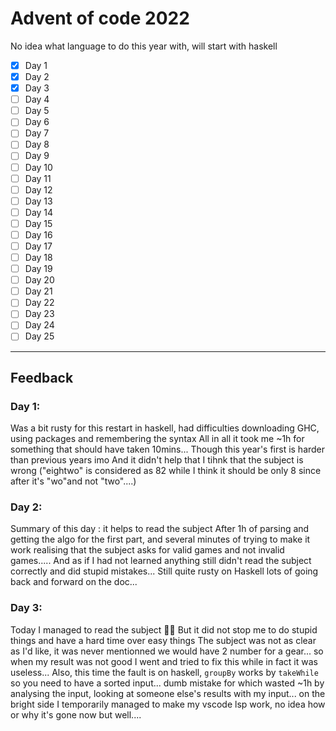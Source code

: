 # Advent of code 2022

No idea what language to do this year with, will start with haskell

- [x] Day 1
- [x] Day 2
- [x] Day 3
- [ ] Day 4
- [ ] Day 5
- [ ] Day 6
- [ ] Day 7
- [ ] Day 8
- [ ] Day 9
- [ ] Day 10
- [ ] Day 11
- [ ] Day 12
- [ ] Day 13
- [ ] Day 14
- [ ] Day 15
- [ ] Day 16
- [ ] Day 17
- [ ] Day 18
- [ ] Day 19
- [ ] Day 20
- [ ] Day 21
- [ ] Day 22
- [ ] Day 23
- [ ] Day 24
- [ ] Day 25

---

## Feedback

### Day 1:

Was a bit rusty for this restart in haskell, had difficulties downloading GHC, using packages and remembering the syntax
All in all it took me ~1h for something that should have taken 10mins...
Though this year's first is harder than previous years imo
And it didn't help that I tihnk that the subject is wrong ("eightwo" is considered as 82 while I think it should be only 8 since after it's "wo"and not "two"....)

### Day 2:

Summary of this day : it helps to read the subject
After 1h of parsing and getting the algo for the first part, and several minutes of trying to make it work realising that the subject asks for valid games and not invalid games.....
And as if I had not learned anything still didn't read the subject correctly and did stupid mistakes...
Still quite rusty on Haskell lots of going back and forward on the doc...

### Day 3:

Today I managed to read the subject 🥳🥳
But it did not stop me to do stupid things and have a hard time over easy things
The subject was not as clear as I'd like, it was never mentionned we would have 2 number for a gear... so when my result was not good I went and tried to fix this while in fact it was useless...
Also, this time the fault is on haskell, `groupBy` works by `takeWhile` so you need to have a sorted input... dumb mistake for which wasted ~1h by analysing the input, looking at someone else's results with my input...
on the bright side I temporarily managed to make my vscode lsp work, no idea how or why it's gone now but well....
